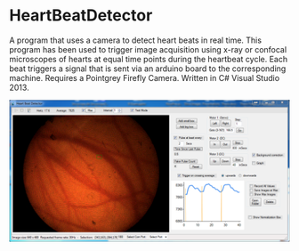 HeartBeatDetector
=================

A program that uses a camera to detect heart beats in real time. This program has been used to trigger image acquisition using x-ray or confocal microscopes of hearts at equal time points during the heartbeat cycle. Each beat triggers a signal that is sent via an arduino board to the corresponding machine. Requires a Pointgrey Firefly Camera. Written in C# Visual Studio 2013.

![Alt text](/HeartBeatPicture.png?raw=true "Optional Title")
